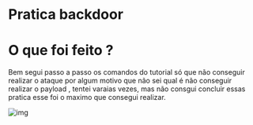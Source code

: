 # Pratica backdoor


# O que foi feito ?

Bem segui passo a passo os comandos do tutorial só que não conseguir realizar o ataque por algum motivo que não sei qual é 
não conseguir realizar o payload , tentei varaias vezes, mas não consgui concluir essas pratica esse foi o maximo que consegui
realizar.

![img](https://github.com/AnttoniC/Seguranca-da-Informacao/blob/master/Img-praticas/backdoor.png)
